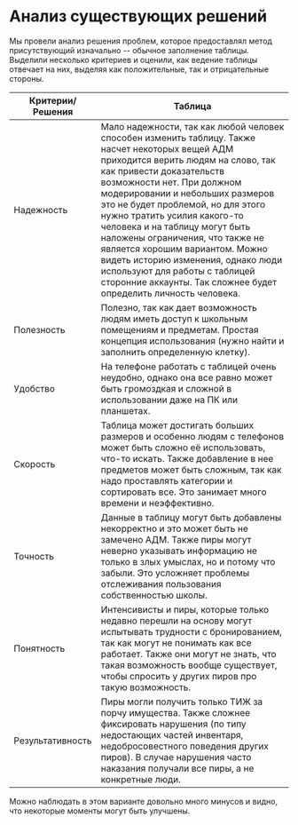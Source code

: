 # Анализ существующих решений

Мы провели анализ решения проблем, которое предоставлял метод присутствующий изначально -- обычное заполнение таблицы. Выделили несколько критериев и оценили, как ведение таблицы отвечает на них, выделяя как положительные, так и отрицательные стороны. 


| Критерии/Решения | Таблица |
| ------ | ------ |
| Надежность | Мало надежности, так как любой человек способен изменить таблицу. Также насчет некоторых вещей АДМ приходится верить людям на слово, так как привести доказательств возможности нет. При должном модерировании и небольших размеров это не будет проблемой, но для этого нужно тратить усилия какого-то человека и на таблицу могут быть наложены ограничения, что также не является хорошим вариантом. Можно видеть историю изменения, однако люди используют для работы с таблицей сторонние аккаунты. Так сложнее будет определить личность человека. |
| Полезность | Полезно, так как дает возможность людям иметь доступ к школьным помещениям и предметам. Простая концепция использования (нужно найти и заполнить определенную клетку). |
| Удобство | На телефоне работать с таблицей очень неудобно, однако она все равно может быть громоздкая и сложной в использовании даже на ПК или планшетах. |
| Скорость | Таблица может достигать больших размеров и особенно людям с телефонов может быть сложно её использовать, что-то искать. Также добавление в нее предметов может быть сложным, так как надо проставлять категории и сортировать все. Это занимает много времени и неэффективно. |
| Точность | Данные в таблицу могут быть добавлены некорректно и это может быть не замечено АДМ. Также пиры могут неверно указывать информацию не только в злых умыслах, но и потому что забыли. Это усложняет проблемы отслеживания пользования собственностью школы. |
| Понятность | Интенсивисты и пиры, которые только недавно перешли на основу могут испытывать трудности с бронированием, так как могут не понимать как все работает. Также они могут не знать, что такая возможность вообще существует, чтобы спросить у других пиров про такую возможность. |
| Результативность | Пиры могли получить только ТИЖ за порчу имущества. Также сложнее фиксировать нарушения (по типу недостающих частей инвентаря, недобросовестного поведения других пиров). В случае нарушения часто наказания получали все пиры, а не конкретные люди.|

Можно наблюдать в этом варианте довольно много минусов и видно, что некоторые моменты могут быть улучшены. 
